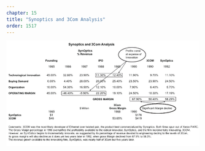 ```yaml
---
chapter: 15
title: "Synoptics and 3Com Analysis"
order: 1517
---
```


![Synoptics and 3Com Analysis](/assets/img/a.17.png)
